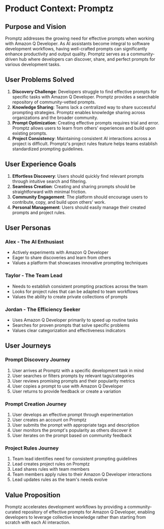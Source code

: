 # Product Context: Promptz

## Purpose and Vision

Promptz addresses the growing need for effective prompts when working with Amazon Q Developer. As AI assistants become integral to software development workflows, having well-crafted prompts can significantly enhance productivity and output quality. Promptz serves as a community-driven hub where developers can discover, share, and perfect prompts for various development tasks.

## User Problems Solved

1. **Discovery Challenge**: Developers struggle to find effective prompts for specific tasks with Amazon Q Developer. Promptz provides a searchable repository of community-vetted prompts.
2. **Knowledge Sharing**: Teams lack a centralized way to share successful prompting strategies. Promptz enables knowledge sharing across organizations and the broader community.
3. **Prompt Optimization**: Creating effective prompts requires trial and error. Promptz allows users to learn from others' experiences and build upon existing prompts.
4. **Project Consistency**: Maintaining consistent AI interactions across a project is difficult. Promptz's project rules feature helps teams establish standardized prompting guidelines.

## User Experience Goals

1. **Effortless Discovery**: Users should quickly find relevant prompts through intuitive search and filtering.
2. **Seamless Creation**: Creating and sharing prompts should be straightforward with minimal friction.
3. **Community Engagement**: The platform should encourage users to contribute, copy, and build upon others' work.
4. **Personal Management**: Users should easily manage their created prompts and project rules.

## User Personas

### Alex - The AI Enthusiast

- Actively experiments with Amazon Q Developer
- Eager to share discoveries and learn from others
- Values a platform that showcases innovative prompting techniques

### Taylor - The Team Lead

- Needs to establish consistent prompting practices across the team
- Looks for project rules that can be adapted to team workflows
- Values the ability to create private collections of prompts

### Jordan - The Efficiency Seeker

- Uses Amazon Q Developer primarily to speed up routine tasks
- Searches for proven prompts that solve specific problems
- Values clear categorization and effectiveness indicators

## User Journeys

### Prompt Discovery Journey

1. User arrives at Promptz with a specific development task in mind
2. User searches or filters prompts by relevant tags/categories
3. User reviews promising prompts and their popularity metrics
4. User copies a prompt to use with Amazon Q Developer
5. User returns to provide feedback or create a variation

### Prompt Creation Journey

1. User develops an effective prompt through experimentation
2. User creates an account on Promptz
3. User submits the prompt with appropriate tags and description
4. User monitors the prompt's popularity as others discover it
5. User iterates on the prompt based on community feedback

### Project Rules Journey

1. Team lead identifies need for consistent prompting guidelines
2. Lead creates project rules on Promptz
3. Lead shares rules with team members
4. Team members apply rules to their Amazon Q Developer interactions
5. Lead updates rules as the team's needs evolve

## Value Proposition

Promptz accelerates development workflows by providing a community-curated repository of effective prompts for Amazon Q Developer, enabling developers to leverage collective knowledge rather than starting from scratch with each AI interaction.
